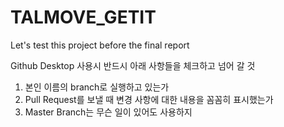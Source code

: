 # TALMOVE_GETIT
 Let's test this project before the final report

Github Desktop 사용시 반드시 아래 사항들을 체크하고 넘어 갈 것
1. 본인 이름의 branch로 실행하고 있는가
2. Pull Request를 보낼 때 변경 사항에 대한 내용을 꼼꼼히 표시했는가
3. Master Branch는 무슨 일이 있어도 사용하지 
